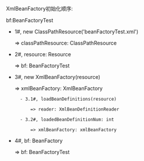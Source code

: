 XmlBeanFactory初始化顺序:

bf:BeanFactoryTest

- 1#, new ClassPathResource('beanFactoryTest.xml')

	=> classPathResource: ClassPathResource

- 2#, resource: Resource

	=> bf: BeanFactoryTest

- 3#, new XmlBeanFactory(resource)

	=> xmlBeanFactory: XmlBeanFactory

		- 3.1#, loadBeanDefinitions(resource)

			=> reader: XmlBeanDefinitionReader

		- 3.2#, loadedBeanDefinitionNum: int

			=> xmlBeanFactory: xmlBeanFactory

- 4#, bf: BeanFactory

	=> bf: BeanFactoryTest